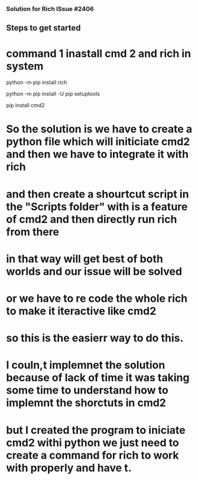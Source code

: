 ### Solution for Rich ISsue #2406

## Steps to get started 

# command 1 inastall cmd 2 and rich in system 

python -m pip install rich

python -m pip install -U pip setuptools

pip install cmd2

# So the solution is we have to create a python file which will initiciate cmd2 and then we have to integrate it  with rich 
# and then create a shourtcut script in the "Scripts folder" with is a feature of cmd2 and then directly run rich from there 
# in that way will get best of both worlds and our issue will be solved 
# or we have to re code the whole rich to make it iteractive like cmd2 
# so this is the easierr way to do this. 

# I couln,t implemnet the solution because of lack of time it was taking some time to understand how to implemnt the shorctuts in cmd2
# but I created the program to iniciate cmd2 withi python we just need to create a command for rich to work with properly and have t.  

